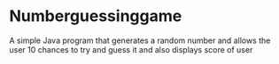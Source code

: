 # Numberguessinggame
A simple Java program that generates a random number and allows the user 10 chances to try and guess it and also displays score of user

